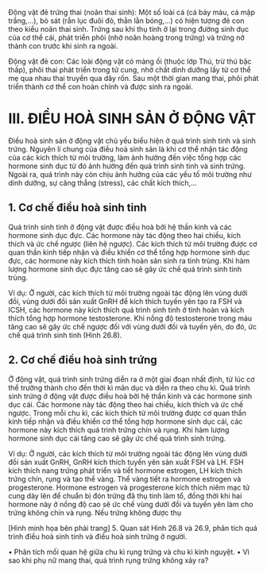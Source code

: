 Động vật đẻ trứng thai (noãn thai sinh): Một số loài cá (cá bảy màu, cá mập trắng,...), bò sát (rắn lục đuôi đỏ, thằn lằn bóng,...) có hiện tượng đẻ con theo kiểu noãn thai sinh. Trứng sau khi thụ tinh ở lại trong đường sinh dục của cơ thể cái, phát triển phôi (nhờ noãn hoàng trong trứng) và trứng nở thành con trước khi sinh ra ngoài.

Động vật đẻ con: Các loài động vật có màng ối (thuộc lớp Thú, trừ thú bậc thấp), phôi thai phát triển trong tử cung, nhờ chất dinh dưỡng lấy từ cơ thể mẹ qua nhau thai truyền qua dây rốn. Sau một thời gian mang thai, phôi phát triển thành cơ thể con hoàn chỉnh và được sinh ra ngoài.

# III. ĐIỀU HOÀ SINH SẢN Ở ĐỘNG VẬT

Điều hoà sinh sản ở động vật chủ yếu biểu hiện ở quá trình sinh tinh và sinh trứng. Nguyên lí chung của điều hoà sinh sản là khi cơ thể nhận tác động của các kích thích từ môi trường, làm ảnh hưởng đến việc tổng hợp các hormone sinh dục từ đó ảnh hưởng đến quá trình sinh tinh và sinh trứng. Ngoài ra, quá trình này còn chịu ảnh hưởng của các yếu tố môi trường như dinh dưỡng, sự căng thẳng (stress), các chất kích thích,...

## 1. Cơ chế điều hoà sinh tinh

Quá trình sinh tinh ở động vật được điều hoà bởi hệ thần kinh và các hormone sinh dục đực. Các hormone này tác động theo hai chiều, kích thích và ức chế ngược (liên hệ ngược). Các kích thích từ môi trường được cơ quan thần kinh tiếp nhận và điều khiển cơ thể tổng hợp hormone sinh dục đực, các hormone này kích thích tinh hoàn sản sinh ra tinh trùng. Khi hàm lượng hormone sinh dục đực tăng cao sẽ gây ức chế quá trình sinh tinh trùng.

Ví dụ: Ở người, các kích thích từ môi trường ngoài tác động lên vùng dưới đồi, vùng dưới đồi sản xuất GnRH để kích thích tuyến yên tạo ra FSH và ICSH, các hormone này kích thích quá trình sinh tinh ở tinh hoàn và kích thích tổng hợp hormone testosterone. Khi nồng độ testosterone trong máu tăng cao sẽ gây ức chế ngược đối với vùng dưới đồi và tuyến yên, do đó, ức chế quá trình sinh tinh (Hình 26.8).

## 2. Cơ chế điều hoà sinh trứng

Ở động vật, quá trình sinh trứng diễn ra ở một giai đoạn nhất định, từ lúc cơ thể trưởng thành cho đến thời kì mãn dục và diễn ra theo chu kì. Quá trình sinh trứng ở động vật được điều hoà bởi hệ thần kinh và các hormone sinh dục cái. Các hormone này tác động theo hai chiều, kích thích và ức chế ngược. Trong mỗi chu kì, các kích thích từ môi trường được cơ quan thần kinh tiếp nhận và điều khiển cơ thể tổng hợp hormone sinh dục cái, các hormone này kích thích quá trình trứng chín và rụng. Khi hàm lượng hormone sinh dục cái tăng cao sẽ gây ức chế quá trình sinh trứng.

Ví dụ: Ở người, các kích thích từ môi trường ngoài tác động lên vùng dưới đồi sản xuất GnRH, GnRH kích thích tuyến yên sản xuất FSH và LH. FSH kích thích nang trứng phát triển và tiết hormone estrogen, LH kích thích trứng chín, rụng và tạo thể vàng. Thể vàng tiết ra hormone estrogen và progesterone. Hormone estrogen và progesterone kích thích niêm mạc tử cung dày lên để chuẩn bị đón trứng đã thụ tinh làm tổ, đồng thời khi hai hormone này ở nồng độ cao sẽ ức chế vùng dưới đồi và tuyến yên làm cho trứng không chín và rụng. Nếu trứng không được thụ

[Hình minh họa bên phải trang]
5. Quan sát Hình 26.8 và 26.9, phân tích quá trình điều hoà sinh tinh và điều hoà sinh trứng ở người.

• Phân tích mối quan hệ giữa chu kì rụng trứng và chu kì kinh nguyệt.
• Vì sao khi phụ nữ mang thai, quá trình rụng trứng không xảy ra?